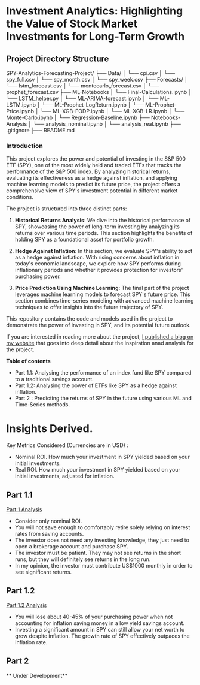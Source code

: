 # Investment Analytics: Highlighting the Value of Stock Market Investments for Long-Term Growth

## Project Directory Structure

SPY-Analytics-Forecasting-Project/
├── Data/
│   └── cpi.csv 
│   └── spy_full.csv 
│   └── spy_month.csv
│   └── spy_week.csv
├── Forecasts/
│   └── lstm_forecast.csv
│   └── montecarlo_forecast.csv 
│   └── prophet_forecast.csv 
├── ML-Notebooks 
│   └── Final-Calculations.ipynb 
│   └── LSTM_helper.py
│   └── ML-ARIMA-forecast.ipynb
│   └── ML-LSTM.ipynb
│   └── ML-Prophet-LogReturn.ipynb
│   └── ML-Prophet-Price.ipynb
│   └── ML-XGB-FODP.ipynb
│   └── ML-XGB-LR.ipynb
│   └── Monte-Carlo.ipynb
│   └── Regression-Baseline.ipynb
├── Notebooks-Analysis 
│   └── analysis_nominal.ipynb
│   └── analysis_real.ipynb
├── .gitignore
├── README.md


### **Introduction**

This project explores the power and potential of investing in the S&P 500 ETF (SPY), one of the most widely held and traded ETFs that tracks the performance of the S&P 500 index. By analyzing historical returns, evaluating its effectiveness as a hedge against inflation, and applying machine learning models to predict its future price, the project offers a comprehensive view of SPY's investment potential in different market conditions.

The project is structured into three distinct parts:

1. **Historical Returns Analysis**: 
   We dive into the historical performance of SPY, showcasing the power of long-term investing by analyzing its returns over various time periods. This section highlights the benefits of holding SPY as a foundational asset for portfolio growth.

2. **Hedge Against Inflation**: 
   In this section, we evaluate SPY's ability to act as a hedge against inflation. With rising concerns about inflation in today's economic landscape, we explore how SPY performs during inflationary periods and whether it provides protection for investors' purchasing power.

3. **Price Prediction Using Machine Learning**: 
   The final part of the project leverages machine learning models to forecast SPY's future price. This section combines time-series modeling with advanced machine learning techniques to offer insights into the future trajectory of SPY.

This repository contains the code and models used in the project to demonstrate the power of investing in SPY, and its potential future outlook.

If you are interested in reading more about the project, [I published a blog on my website](https://www.notion.so/chan-dinghao/Investment-Analytics-Highlighting-the-Value-of-Stock-Market-Investments-for-Long-Term-Growth-7e6f10bafb9640c9bb8706fe32cd0ba0) that goes into deep detail about the inspiration anad analysis for the project.

**Table of contents**
- Part 1.1: Analysing the performance of an index fund like SPY compared to a traditional savings account.
- Part 1.2: Analysing the power of ETFs like SPY as a hedge against inflation.
- Part 2 : Predicting the returns of SPY in the future using various ML and Time-Series methods.

# Insights Derived. 
Key Metrics Considered (Currencies are in USD) :
- Nominal ROI. How much your investment in SPY yielded based on your initial investments.
- Real ROI. How much your investment in SPY yielded based on your initial investments, adjusted for inflation.
## Part 1.1 
[Part 1 Analysis](https://chan-dinghao.notion.site/Part-1-1-Yielding-Significant-Returns-10120b01262d4acf88637f0bc6bd3c03?pvs=4)
- Consider only nominal ROI.  
- You will not save enough to comfortably retire solely relying on interest rates from saving accounts.
- The investor does not need any investing knowledge, they just need to open a brokerage account and purchase SPY.
- The investor must be patient. They may not see returns in the short runs, but they will definitely see  returns in the long run.
- In my opinion, the investor must contribute US$1000 monthly in order to see significant returns.
## Part 1.2
[Part 1.2 Analysis](https://chan-dinghao.notion.site/Part-1-2-Hedging-Against-Inflation-624736b7e8c6406aa239529ce2ed8d4c?pvs=74)
- You will lose about 40-45% of your purchasing power when not accounting for inflation saving money in a low yield savings account.
- Investing a significant amount in SPY can still allow your net worth to grow despite inflation. The growth rate of SPY effectively outpaces the inflation rate.
## Part 2
** Under Development**
